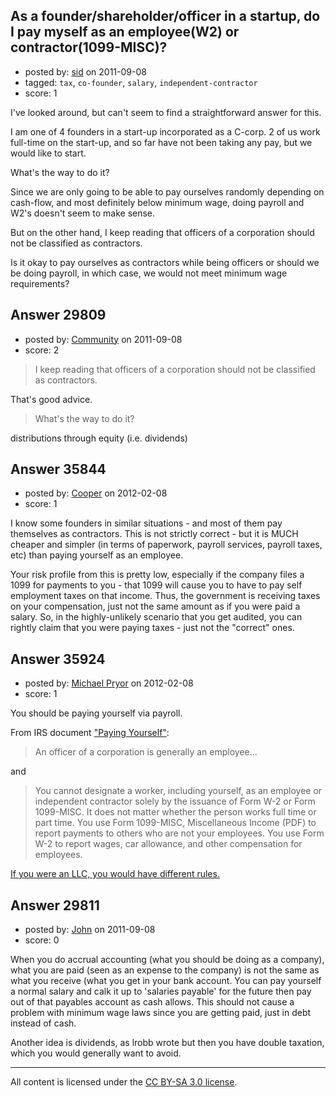 ## As a founder/shareholder/officer in a startup, do I pay myself as an employee(W2) or contractor(1099-MISC)?

- posted by: [sid](https://stackexchange.com/users/-1/13207-sid) on 2011-09-08
- tagged: `tax`, `co-founder`, `salary`, `independent-contractor`
- score: 1

I've looked around, but can't seem to find a straightforward answer for this.

I am one of 4 founders in a start-up incorporated as a C-corp. 2 of us work full-time on the start-up, and so far have not been taking any pay, but we would like to start.

What's the way to do it? 

Since we are only going to be able to pay ourselves randomly depending on cash-flow, and most definitely below minimum wage, doing payroll and W2's doesn't seem to make sense.

But on the other hand, I keep reading that officers of a corporation should not be classified as contractors.

Is it okay to pay ourselves as contractors while being officers or should we be doing payroll, in which case, we would not meet minimum wage requirements?


## Answer 29809

- posted by: [Community](https://stackexchange.com/users/-1/-1-community) on 2011-09-08
- score: 2

> I keep reading that officers of a corporation should not be classified
> as contractors.

That's good advice. 


> What's the way to do it?

distributions through equity (i.e. dividends)  



## Answer 35844

- posted by: [Cooper](https://stackexchange.com/users/-1/11451-cooper) on 2012-02-08
- score: 1

I know some founders in similar situations - and most of them pay themselves as contractors. This is not strictly correct - but it is MUCH cheaper and simpler (in terms of paperwork, payroll services, payroll taxes, etc) than paying yourself as an employee.

Your risk profile from this is pretty low, especially if the company files a 1099 for payments to you - that 1099 will cause you to have to pay self employment taxes on that income. Thus, the government is receiving taxes on your compensation, just not the same amount as if you were paid a salary. So, in the highly-unlikely scenario that you get audited, you can rightly claim that you were paying taxes - just not the "correct" ones.


## Answer 35924

- posted by: [Michael Pryor](https://stackexchange.com/users/-1/130-michael-pryor) on 2012-02-08
- score: 1

<p>You should be paying yourself via payroll.</p>

<p>From IRS document <a href="http://www.irs.gov/businesses/small/article/0,,id=101038,00.html" rel="nofollow">"Paying Yourself"</a>:</p>

<blockquote>
  <p>An officer of a corporation is generally an employee...</p>
</blockquote>

<p>and</p>

<blockquote>
  <p>You cannot designate a worker, including yourself, as an employee or
  independent contractor solely by the issuance of Form W-2 or Form
  1099-MISC. It does not matter whether the person works full time or
  part time. You use Form 1099-MISC, Miscellaneous Income (PDF) to
  report payments to others who are not your employees. You use Form W-2
  to report wages, car allowance, and other compensation for employees.</p>
</blockquote>

<p><a href="http://answers.onstartups.com/questions/18092/members-vs-employees/18097#18097">If you were an LLC, you would have different rules.</a></p>



## Answer 29811

- posted by: [John](https://stackexchange.com/users/-1/13157-john) on 2011-09-08
- score: 0

When you do accrual accounting (what you should be doing as a company), what you are paid (seen as an expense to the company) is not the same as what you receive (what you get in your bank account. You can pay yourself a normal salary and calk it up to 'salaries payable' for the future then pay out of that payables account as cash allows. This should not cause a problem with minimum wage laws since you are getting paid, just in debt instead of cash.

Another idea  is dividends, as lrobb wrote but then you have double taxation, which you would generally want to avoid.





---

All content is licensed under the [CC BY-SA 3.0 license](https://creativecommons.org/licenses/by-sa/3.0/).
